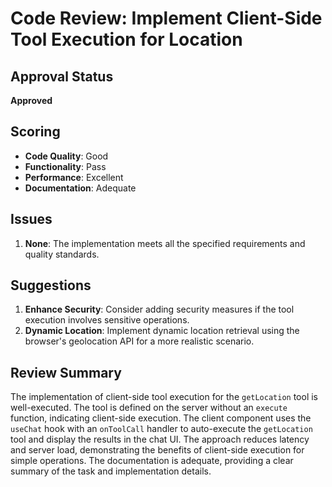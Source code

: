 # Code Review: Implement Client-Side Tool Execution for Location

## Approval Status
**Approved**

## Scoring
- **Code Quality**: Good
- **Functionality**: Pass
- **Performance**: Excellent
- **Documentation**: Adequate

## Issues
1. **None**: The implementation meets all the specified requirements and quality standards.

## Suggestions
1. **Enhance Security**: Consider adding security measures if the tool execution involves sensitive operations.
2. **Dynamic Location**: Implement dynamic location retrieval using the browser's geolocation API for a more realistic scenario.

## Review Summary
The implementation of client-side tool execution for the `getLocation` tool is well-executed. The tool is defined on the server without an `execute` function, indicating client-side execution. The client component uses the `useChat` hook with an `onToolCall` handler to auto-execute the `getLocation` tool and display the results in the chat UI. The approach reduces latency and server load, demonstrating the benefits of client-side execution for simple operations. The documentation is adequate, providing a clear summary of the task and implementation details.